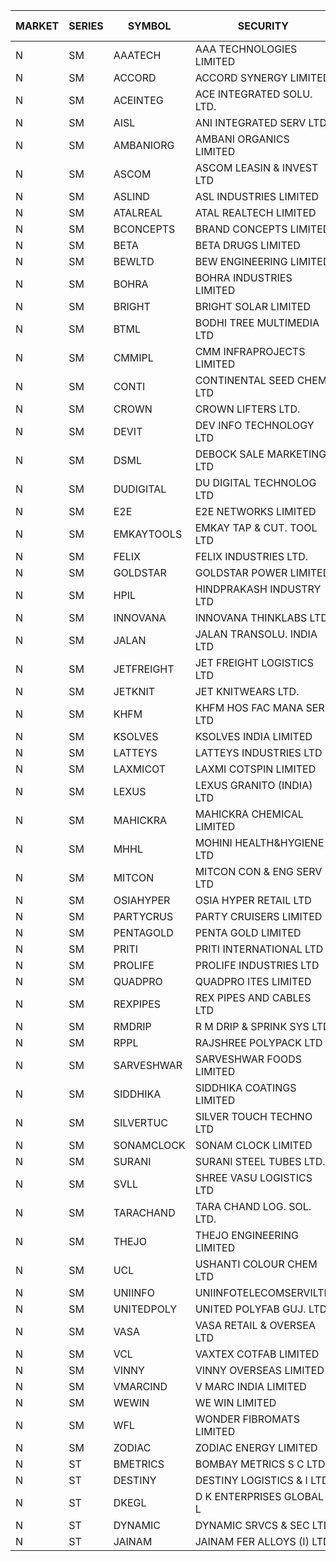 


| MARKET | SERIES | SYMBOL | SECURITY | PREV CL PR | OPEN PRICE | HIGH PRICE | LOW PRICE | CLOSE PRICE | NET TRDVAL | NET TRDQTY | CORP IND | HI 52 WK | LO 52 WK |
| ----- | ----- | ----- | ----- | ----- | ----- | ----- | ----- | ----- | ----- | ----- | ----- | ----- | ----- |
| N | SM | AAATECH | AAA TECHNOLOGIES LIMITED | 62.00 | 60.05 | 61.85 | 60.00 | 61.85 | 905850.00 | 15000 |  | 72.45 | 42.00 |
| N | SM | ACCORD | ACCORD SYNERGY LIMITED | 20.20 | 19.50 | 19.50 | 19.20 | 19.20 | 193200.00 | 10000 |  | 25.45 | 14.45 |
| N | SM | ACEINTEG | ACE INTEGRATED SOLU. LTD. | 20.65 | 21.65 | 21.65 | 21.65 | 21.65 | 97425.00 | 4500 |  | 23.30 | 14.45 |
| N | SM | AISL | ANI INTEGRATED SERV LTD. | 62.50 | 62.50 | 62.50 | 62.50 | 62.50 | 75000.00 | 1200 |  | 71.00 | 18.10 |
| N | SM | AMBANIORG | AMBANI ORGANICS LIMITED | 97.00 | 101.65 | 101.75 | 101.65 | 101.75 | 406800.00 | 4000 |  | 114.85 | 43.70 |
| N | SM | ASCOM | ASCOM LEASIN & INVEST LTD | 61.50 | 64.00 | 64.00 | 64.00 | 64.00 | 256000.00 | 4000 |  | 64.00 | 30.00 |
| N | SM | ASLIND | ASL INDUSTRIES LIMITED | 20.60 | 21.60 | 21.60 | 21.60 | 21.60 | 86400.00 | 4000 |  | 23.00 | 6.30 |
| N | SM | ATALREAL | ATAL REALTECH LIMITED | 167.10 | 167.00 | 173.85 | 161.00 | 172.20 | 7866880.00 | 46400 |  | 188.40 | 30.95 |
| N | SM | BCONCEPTS | BRAND CONCEPTS LIMITED | 43.45 | 41.50 | 42.05 | 41.50 | 42.05 | 375150.00 | 9000 |  | 48.00 | 14.55 |
| N | SM | BETA | BETA DRUGS LIMITED | 499.95 | 490.00 | 499.95 | 471.00 | 475.60 | 8789660.00 | 18400 |  | 665.00 | 104.80 |
| N | SM | BEWLTD | BEW ENGINEERING LIMITED | 360.75 | 342.75 | 342.75 | 342.75 | 342.75 | 685500.00 | 2000 |  | 388.20 | 228.15 |
| N | SM | BOHRA | BOHRA INDUSTRIES LIMITED | 4.75 | 4.95 | 4.95 | 4.95 | 4.95 | 128700.00 | 26000 |  | 7.25 | .95 |
| N | SM | BRIGHT | BRIGHT SOLAR LIMITED | 5.40 | 5.60 | 5.80 | 5.25 | 5.30 | 382050.00 | 69000 |  | 15.55 | 4.60 |
| N | SM | BTML | BODHI TREE MULTIMEDIA LTD | 135.00 | 141.75 | 141.75 | 141.75 | 141.75 | 680400.00 | 4800 |  | 141.75 | 64.05 |
| N | SM | CMMIPL | CMM INFRAPROJECTS LIMITED | 16.60 | 17.40 | 17.40 | 15.90 | 15.90 | 598650.00 | 36000 |  | 21.05 | 2.25 |
| N | SM | CONTI | CONTINENTAL SEED CHEM LTD | 9.25 | 9.70 | 9.70 | 9.70 | 9.70 | 678932.10 | 69993 |  | 11.40 | 5.20 |
| N | SM | CROWN | CROWN LIFTERS LTD. | 31.00 | 32.55 | 32.55 | 32.40 | 32.40 | 324750.00 | 10000 |  | 162.00 | 31.00 |
| N | SM | DEVIT | DEV INFO TECHNOLOGY LTD | 76.20 | 77.30 | 78.00 | 74.50 | 76.15 | 1377300.00 | 18000 |  | 165.00 | 74.50 |
| N | SM | DSML | DEBOCK SALE MARKETING LTD | 81.10 | 84.95 | 85.15 | 80.50 | 83.85 | 14090400.00 | 168000 |  | 85.15 | 5.75 |
| N | SM | DUDIGITAL | DU DIGITAL TECHNOLOG LTD | 124.70 | 118.50 | 118.50 | 118.50 | 118.50 | 237000.00 | 2000 |  | 153.05 | 95.00 |
| N | SM | E2E | E2E NETWORKS LIMITED | 49.25 | 50.95 | 51.00 | 50.95 | 51.00 | 305800.00 | 6000 |  | 61.30 | 34.50 |
| N | SM | EMKAYTOOLS | EMKAY TAP & CUT. TOOL LTD | 163.00 | 154.85 | 159.00 | 154.85 | 159.00 | 188310.00 | 1200 |  | 205.25 | 70.35 |
| N | SM | FELIX | FELIX INDUSTRIES LTD. | 36.85 | 36.80 | 36.90 | 35.05 | 35.05 | 3833800.00 | 108000 |  | 51.25 | 31.00 |
| N | SM | GOLDSTAR | GOLDSTAR POWER LIMITED | 24.50 | 25.50 | 25.50 | 25.50 | 25.50 | 153000.00 | 6000 |  | 26.25 | 19.70 |
| N | SM | HPIL | HINDPRAKASH INDUSTRY LTD | 77.90 | 79.15 | 79.15 | 79.15 | 79.15 | 237450.00 | 3000 |  | 93.90 | 45.40 |
| N | SM | INNOVANA | INNOVANA THINKLABS LTD. | 158.25 | 151.30 | 151.30 | 151.30 | 151.30 | 151300.00 | 1000 |  | 210.95 | 70.25 |
| N | SM | JALAN | JALAN TRANSOLU. INDIA LTD | 12.75 | 12.15 | 12.15 | 12.15 | 12.15 | 36450.00 | 3000 |  | 14.90 | 2.75 |
| N | SM | JETFREIGHT | JET FREIGHT LOGISTICS LTD | 49.25 | 49.00 | 49.00 | 49.00 | 49.00 | 196000.00 | 4000 |  | 56.65 | 13.20 |
| N | SM | JETKNIT | JET KNITWEARS LTD. | 44.00 | 45.00 | 45.00 | 45.00 | 45.00 | 67500.00 | 1500 |  | 54.20 | 18.00 |
| N | SM | KHFM | KHFM HOS FAC MANA SER LTD | 60.00 | 61.00 | 61.00 | 61.00 | 61.00 | 183000.00 | 3000 |  | 63.75 | 25.75 |
| N | SM | KSOLVES | KSOLVES INDIA LIMITED | 340.35 | 352.00 | 352.00 | 335.00 | 335.00 | 3958040.00 | 11600 |  | 1718.20 | 227.00 |
| N | SM | LATTEYS | LATTEYS INDUSTRIES LTD | 61.00 | 63.00 | 63.00 | 62.50 | 62.55 | 2509400.00 | 40000 |  | 67.90 | 42.90 |
| N | SM | LAXMICOT | LAXMI COTSPIN LIMITED | 27.80 | 29.15 | 29.15 | 29.10 | 29.15 | 1923600.00 | 66000 |  | 36.55 | 7.50 |
| N | SM | LEXUS | LEXUS GRANITO (INDIA) LTD | 16.70 | 16.70 | 17.50 | 16.05 | 16.50 | 267550.00 | 16000 |  | 22.50 | 7.20 |
| N | SM | MAHICKRA | MAHICKRA CHEMICAL LIMITED | 80.10 | 81.00 | 81.00 | 81.00 | 81.00 | 121500.00 | 1500 |  | 96.00 | 75.00 |
| N | SM | MHHL | MOHINI HEALTH&HYGIENE LTD | 22.30 | 22.35 | 22.50 | 22.05 | 22.35 | 739500.00 | 33000 |  | 39.50 | 15.95 |
| N | SM | MITCON | MITCON CON & ENG SERV LTD | 58.40 | 57.00 | 59.85 | 54.00 | 55.00 | 4213900.00 | 72000 |  | 64.95 | 33.10 |
| N | SM | OSIAHYPER | OSIA HYPER RETAIL LTD | 205.00 | 205.00 | 205.00 | 205.00 | 205.00 | 164000.00 | 800 |  | 257.00 | 117.00 |
| N | SM | PARTYCRUS | PARTY CRUISERS LIMITED | 20.90 | 20.90 | 20.90 | 20.90 | 20.90 | 41800.00 | 2000 |  | 39.90 | 16.50 |
| N | SM | PENTAGOLD | PENTA GOLD LIMITED | 83.00 | 87.00 | 87.00 | 87.00 | 87.00 | 261000.00 | 3000 |  | 115.00 | 15.60 |
| N | SM | PRITI | PRITI INTERNATIONAL LTD | 74.30 | 75.50 | 78.00 | 75.50 | 78.00 | 2479040.00 | 32000 |  | 284.90 | 66.80 |
| N | SM | PROLIFE | PROLIFE INDUSTRIES LTD | 108.75 | 103.35 | 103.35 | 103.35 | 103.35 | 310050.00 | 3000 |  | 117.00 | 33.25 |
| N | SM | QUADPRO | QUADPRO ITES LIMITED | 16.15 | 16.00 | 16.25 | 15.20 | 16.00 | 2171400.00 | 138000 |  | 18.80 | 15.20 |
| N | SM | REXPIPES | REX PIPES AND CABLES LTD | 51.00 | 53.25 | 53.25 | 50.00 | 51.50 | 3724400.00 | 72000 |  | 64.35 | 26.00 |
| N | SM | RMDRIP | R M DRIP & SPRINK SYS LTD | 16.00 | 16.80 | 16.80 | 16.80 | 16.80 | 67200.00 | 4000 |  | 59.00 | 15.50 |
| N | SM | RPPL | RAJSHREE POLYPACK LTD | 158.95 | 160.00 | 160.00 | 155.40 | 156.20 | 942700.00 | 6000 |  | 200.00 | 74.00 |
| N | SM | SARVESHWAR | SARVESHWAR FOODS LIMITED | 21.05 | 20.10 | 20.10 | 20.00 | 20.00 | 192240.00 | 9600 |  | 37.85 | 11.00 |
| N | SM | SIDDHIKA | SIDDHIKA COATINGS LIMITED | 84.85 | 83.00 | 83.00 | 83.00 | 83.00 | 166000.00 | 2000 |  | 94.00 | 45.00 |
| N | SM | SILVERTUC | SILVER TOUCH TECHNO LTD | 156.00 | 147.00 | 147.05 | 147.00 | 147.05 | 2646750.00 | 18000 |  | 194.80 | 72.00 |
| N | SM | SONAMCLOCK | SONAM CLOCK LIMITED | 63.00 | 67.00 | 67.05 | 66.00 | 67.05 | 600150.00 | 9000 |  | 67.45 | 39.00 |
| N | SM | SURANI | SURANI STEEL TUBES LTD. | 42.00 | 39.90 | 40.30 | 39.90 | 40.30 | 320400.00 | 8000 |  | 46.65 | 17.35 |
| N | SM | SVLL | SHREE VASU LOGISTICS LTD | 102.85 | 103.00 | 104.00 | 103.00 | 104.00 | 2484000.00 | 24000 |  | 105.00 | 76.00 |
| N | SM | TARACHAND | TARA CHAND LOG. SOL. LTD. | 40.05 | 40.30 | 40.35 | 39.85 | 39.85 | 722800.00 | 18000 |  | 52.35 | 26.00 |
| N | SM | THEJO | THEJO ENGINEERING LIMITED | 1041.20 | 1043.00 | 1059.00 | 980.00 | 1034.00 | 4732402.50 | 4650 |  | 3950.00 | 980.00 |
| N | SM | UCL | USHANTI COLOUR CHEM LTD | 56.25 | 56.00 | 61.25 | 56.00 | 57.25 | 2569800.00 | 44000 |  | 61.25 | 24.00 |
| N | SM | UNIINFO | UNIINFOTELECOMSERVILTD | 24.90 | 23.75 | 24.90 | 23.75 | 24.90 | 97300.00 | 4000 |  | 27.45 | 7.85 |
| N | SM | UNITEDPOLY | UNITED POLYFAB GUJ. LTD. | 13.00 | 13.65 | 13.65 | 13.65 | 13.65 | 122850.00 | 9000 |  | 59.75 | 8.20 |
| N | SM | VASA | VASA RETAIL & OVERSEA LTD | 6.00 | 6.00 | 6.00 | 6.00 | 6.00 | 24000.00 | 4000 |  | 7.40 | 4.95 |
| N | SM | VCL | VAXTEX COTFAB LIMITED | 85.80 | 86.00 | 87.00 | 86.00 | 87.00 | 519000.00 | 6000 |  | 87.00 | 17.00 |
| N | SM | VINNY | VINNY OVERSEAS LIMITED | 40.00 | 38.00 | 38.00 | 38.00 | 38.00 | 114000.00 | 3000 |  | 46.00 | 33.00 |
| N | SM | VMARCIND | V MARC INDIA LIMITED | 33.60 | 33.60 | 33.60 | 33.55 | 33.55 | 201450.00 | 6000 |  | 45.00 | 25.35 |
| N | SM | WEWIN | WE WIN LIMITED | 30.95 | 30.00 | 32.45 | 29.45 | 32.45 | 1050900.00 | 33000 |  | 55.15 | 13.05 |
| N | SM | WFL | WONDER FIBROMATS LIMITED | 113.00 | 117.00 | 118.65 | 117.00 | 118.65 | 906880.00 | 7680 |  | 157.95 | 42.70 |
| N | SM | ZODIAC | ZODIAC ENERGY LIMITED | 29.00 | 27.55 | 27.55 | 27.55 | 27.55 | 110200.00 | 4000 |  | 31.60 | 11.50 |
| N | ST | BMETRICS | BOMBAY METRICS S C LTD | 138.15 | 145.05 | 145.05 | 145.05 | 145.05 | 2262780.00 | 15600 |  | 145.05 | 98.30 |
| N | ST | DESTINY | DESTINY LOGISTICS & I LTD | 17.00 | 16.15 | 16.15 | 16.15 | 16.15 | 193800.00 | 12000 |  | 20.70 | 16.15 |
| N | ST | DKEGL | D K ENTERPRISES GLOBAL L | 40.00 | 42.00 | 44.10 | 41.00 | 43.30 | 24689850.00 | 576000 |  | 44.10 | 41.00 |
| N | ST | DYNAMIC | DYNAMIC SRVCS & SEC LTD | 49.50 | 47.05 | 49.80 | 47.05 | 49.00 | 1266900.00 | 26000 |  | 55.65 | 45.70 |
| N | ST | JAINAM | JAINAM FER ALLOYS (I) LTD | 70.00 | 69.05 | 70.00 | 69.00 | 69.50 | 2494600.00 | 36000 |  | 76.65 | 69.00 |



